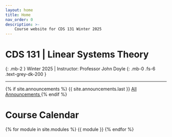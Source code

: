 ```yaml
---
layout: home
title: Home
nav_order: 0
description: >-
    Course website for CDS 131 Winter 2025
---
```

<!-- <div class="parallax-window" data-parallax="scroll" data-image-src="/assets/background.png" data-speed="0.1">/div> -->
# CDS 131 | Linear Systems Theory
{: .mb-2 }
Winter 2025 | Instructor: Professor John Doyle
{: .mb-0 .fs-6 .text-grey-dk-200 }

<hr>

{% if site.announcements %}
{{ site.announcements.last }}
<a href="{{ site.baseurl }}/announcements" class="btn btn-outline fs-3">
  All Announcements
</a>
{% endif %}

# Course Calendar

<!-- #### All lecture videos can be found on [bCourses](https://bcourses.berkeley.edu/courses/1522763/external_tools/78985) -->

{% for module in site.modules %}
{{ module }}
{% endfor %}
